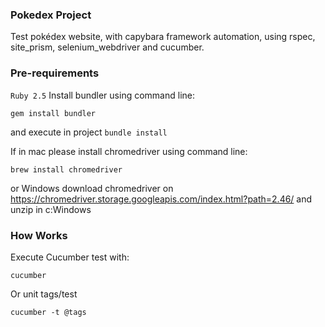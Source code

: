 ### Pokedex Project
Test pokédex website, with capybara framework automation, using rspec, site_prism, selenium_webdriver and cucumber.

### Pre-requirements

```Ruby 2.5```
Install bundler using command line:

```gem install bundler```

and execute in project ```bundle install```

If in mac please install chromedriver using command line:

```brew install chromedriver```

or Windows download chromedriver on https://chromedriver.storage.googleapis.com/index.html?path=2.46/ and unzip in c:Windows 


### How Works

Execute Cucumber test with:

```cucumber```

Or unit tags/test 

```cucumber -t @tags```

